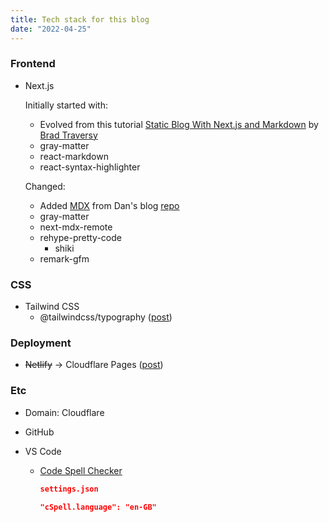 ```yaml
---
title: Tech stack for this blog
date: "2022-04-25"
---
```


### Frontend

- Next.js

  Initially started with:

  - Evolved from this tutorial [Static Blog With Next.js and Markdown](https://youtu.be/MrjeefD8sac) by [Brad Traversy](https://twitter.com/traversymedia)
  - gray-matter
  - react-markdown
  - react-syntax-highlighter

  Changed:

  - Added [MDX](/posts/mdx) from Dan's blog [repo](https://github.com/gaearon/overreacted.io)
  - gray-matter
  - next-mdx-remote
  - rehype-pretty-code
    - shiki
  - remark-gfm

### CSS

- Tailwind CSS
  - @tailwindcss/typography ([post](/posts/why-react-with-tailwind-didn't-render-markdown))

### Deployment

- ~~Netlify~~ -> Cloudflare Pages ([post](/posts/cloudflare-pages))

### Etc

- Domain: Cloudflare
- GitHub
- VS Code

  - [Code Spell Checker](https://marketplace.visualstudio.com/items?itemName=streetsidesoftware.code-spell-checker)

    ```json
    settings.json

    "cSpell.language": "en-GB"
    ```
